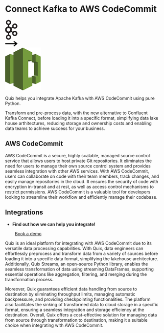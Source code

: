 # Connect Kafka to AWS CodeCommit

<div class="connect-images cards blog-grid-card" markdown>
<div>
<img src="../images/kafka_logo.png" width="40px" />
</div>
<div>
<img src="../images/arrow.svg" width="40px" />
</div>
<div>
<img src="./images/aws-codecommit_1.jpg" />
</div>
</div>

Quix helps you integrate Apache Kafka with AWS CodeCommit using pure Python.

Transform and pre-process data, with the new alternative to Confluent Kafka Connect, before loading it into a specific format, simplifying data lake house arthitectures, reducing storage and ownership costs and enabling data teams to achieve success for your business.

## AWS CodeCommit

AWS CodeCommit is a secure, highly scalable, managed source control service that allows users to host private Git repositories. It eliminates the need for users to manage their own source control system and provides seamless integration with other AWS services. With AWS CodeCommit, users can collaborate on code with their team members, track changes, and easily manage repositories in the cloud. It ensures the security of code with encryption in-transit and at rest, as well as access control mechanisms to restrict permissions. AWS CodeCommit is a valuable tool for developers looking to streamline their workflow and efficiently manage their codebase.

## Integrations

<div class="grid cards" markdown>

- __Find out how we can help you integrate!__

    <a class="md-button md-button--primary" href="https://share.hsforms.com/1iW0TmZzKQMChk0lxd_tGiw4yjw2?__hstc=175542013.2303933fbd746c0ac86d9ccbe9bc9100.1728383268831.1729603416735.1729620918855.31&__hssc=175542013.1.1729620918855&__hsfp=2132701734" target="_blank" style="margin:.5rem;">Book a demo</a>

</div>


Quix is an ideal platform for integrating with AWS CodeCommit due to its versatile data processing capabilities. With Quix, data engineers can effortlessly preprocess and transform data from a variety of sources before loading it into a specific data format, simplifying the lakehouse architecture. Additionally, Quix Streams, an open-source Python library, enables the seamless transformation of data using streaming DataFrames, supporting essential operations like aggregation, filtering, and merging during the transformation process. 

Moreover, Quix guarantees efficient data handling from source to destination by eliminating throughput limits, managing automatic backpressure, and providing checkpointing functionalities. The platform also facilitates the sinking of transformed data to cloud storage in a specific format, ensuring a seamless integration and storage efficiency at the destination. Overall, Quix offers a cost-effective solution for managing data from source through transformation to destination, making it a suitable choice when integrating with AWS CodeCommit.

